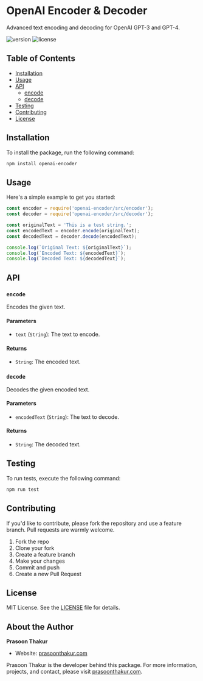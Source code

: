 # OpenAI Encoder & Decoder

Advanced text encoding and decoding for OpenAI GPT-3 and GPT-4.

![version](https://img.shields.io/badge/version-1.0.3-blue)
![license](https://img.shields.io/badge/license-MIT-green)

## Table of Contents

- [Installation](#installation)
- [Usage](#usage)
- [API](#api)
  - [encode](#encode)
  - [decode](#decode)
- [Testing](#testing)
- [Contributing](#contributing)
- [License](#license)

## Installation

To install the package, run the following command:

```bash
npm install openai-encoder
```

## Usage

Here's a simple example to get you started:

```javascript
const encoder = require('openai-encoder/src/encoder');
const decoder = require('openai-encoder/src/decoder');

const originalText = 'This is a test string.';
const encodedText = encoder.encode(originalText);
const decodedText = decoder.decode(encodedText);

console.log(`Original Text: ${originalText}`);
console.log(`Encoded Text: ${encodedText}`);
console.log(`Decoded Text: ${decodedText}`);
```

## API

### `encode`

Encodes the given text.

#### Parameters

- `text` (`String`): The text to encode.

#### Returns

- `String`: The encoded text.

### `decode`

Decodes the given encoded text.

#### Parameters

- `encodedText` (`String`): The text to decode.

#### Returns

- `String`: The decoded text.

## Testing

To run tests, execute the following command:

```bash
npm run test
```

## Contributing

If you'd like to contribute, please fork the repository and use a feature branch. Pull requests are warmly welcome.

1. Fork the repo
2. Clone your fork
3. Create a feature branch
4. Make your changes
5. Commit and push
6. Create a new Pull Request

## License

MIT License. See the [LICENSE](LICENSE) file for details.


## About the Author

**Prasoon Thakur**  
- Website: [prasoonthakur.com](https://prasoonthakur.com)

Prasoon Thakur is the developer behind this package. For more information, projects, and contact, please visit [prasoonthakur.com](https://prasoonthakur.com).
